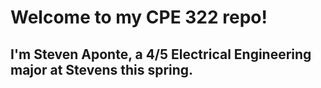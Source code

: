 # Welcome to my CPE 322 repo!
## I'm Steven Aponte, a 4/5 Electrical Engineering major at Stevens this spring.

